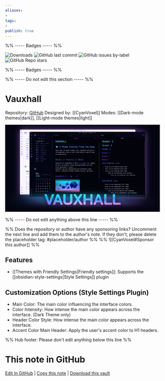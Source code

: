 ```yaml
---
aliases:
- 
tags: 
- 
publish: true
---
```


%% ----- Badges ----- %%

![Downloads](https://img.shields.io/badge/downloads-7447-573E7A?style=for-the-badge&logo=)
![GitHub last commit](https://img.shields.io/github/last-commit/CyanVoxel/vauxhall-obsidian?color=573E7A&label=last%20update&logo=github&style=for-the-badge)
![GitHub issues by-label](https://img.shields.io/github/issues/CyanVoxel/vauxhall-obsidian/help%20wanted?color=573E7A&logo=github&style=for-the-badge) 
![GitHub Repo stars](https://img.shields.io/github/stars/CyanVoxel/vauxhall-obsidian?color=573E7A&logo=github&style=for-the-badge)

%% ----- Badges ----- %%

%% ----- Do not edit this section ----- %%

# Vauxhall

Repository: [GitHub](https://github.com/CyanVoxel/vauxhall-obsidian)
Designed by: [[CyanVoxel]]
Modes: [[Dark-mode themes|dark]], [[Light-mode themes|light]]



![screenshot](https://github.com/CyanVoxel/vauxhall-obsidian/raw/HEAD/cover.png)

%% ----- Do not edit anything above this line ----- %% 

%% Does the repository or author have any sponsoring links? Uncomment the next line and add them to the author's note. If they don't, please delete the placeholder tag: #placeholder/author %%
%% ![[CyanVoxel#Sponsor this author]] %%


## Features

- [[Themes with Friendly Settings|Friendly settings]]: Supports the [[obsidian-style-settings|Style Settings]] plugin

## Customization Options (Style Settings Plugin) 
- Main Color: The main color influencing the interface colors.
- Color Intensity: How intense the main color appears across the interface. (Dark Theme only)
- Header Color Style: How intense the main color appears across the interface.
- Accent Color Main Header: Apply the user's accent color to H1 headers.


%% Hub footer: Please don't edit anything below this line %%

# This note in GitHub

<span class="git-footer">[Edit In GitHub](https://github.dev/obsidian-community/obsidian-hub/blob/main/02%20-%20Community%20Expansions/02.05%20All%20Community%20Expansions/Themes/Vauxhall.md "git-hub-edit-note") | [Copy this note](https://raw.githubusercontent.com/obsidian-community/obsidian-hub/main/02%20-%20Community%20Expansions/02.05%20All%20Community%20Expansions/Themes/Vauxhall.md "git-hub-copy-note") | [Download this vault](https://github.com/obsidian-community/obsidian-hub/archive/refs/heads/main.zip "git-hub-download-vault") </span>

